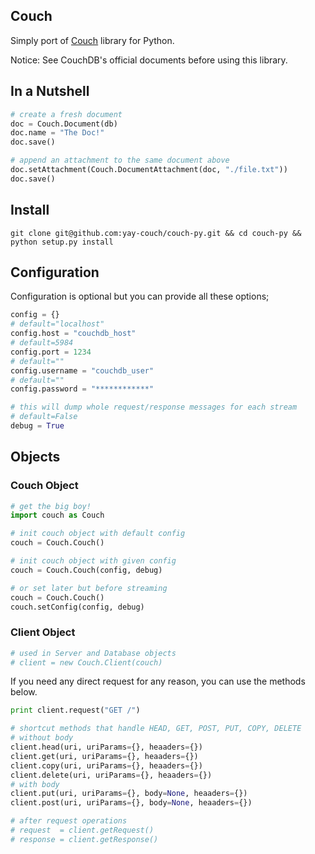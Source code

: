 ## Couch

Simply port of [Couch](https://github.com/yay-couch/couch) library for Python.

Notice: See CouchDB's official documents before using this library.

## In a Nutshell

```python
# create a fresh document
doc = Couch.Document(db)
doc.name = "The Doc!"
doc.save()

# append an attachment to the same document above
doc.setAttachment(Couch.DocumentAttachment(doc, "./file.txt"))
doc.save()
```

## Install

```shell
git clone git@github.com:yay-couch/couch-py.git && cd couch-py && python setup.py install
```

## Configuration

Configuration is optional but you can provide all these options;

```python
config = {}
# default="localhost"
config.host = "couchdb_host"
# default=5984
config.port = 1234
# default=""
config.username = "couchdb_user"
# default=""
config.password = "************"

# this will dump whole request/response messages for each stream
# default=False
debug = True
```

## Objects

### Couch Object

```python
# get the big boy!
import couch as Couch

# init couch object with default config
couch = Couch.Couch()

# init couch object with given config
couch = Couch.Couch(config, debug)

# or set later but before streaming
couch = Couch.Couch()
couch.setConfig(config, debug)
```

### Client Object

```python
# used in Server and Database objects
# client = new Couch.Client(couch)
```

If you need any direct request for any reason, you can use the methods below.
```python
print client.request("GET /")

# shortcut methods that handle HEAD, GET, POST, PUT, COPY, DELETE
# without body
client.head(uri, uriParams={}, heaaders={})
client.get(uri, uriParams={}, heaaders={})
client.copy(uri, uriParams={}, heaaders={})
client.delete(uri, uriParams={}, heaaders={})
# with body
client.put(uri, uriParams={}, body=None, heaaders={})
client.post(uri, uriParams={}, body=None, heaaders={})

# after request operations
# request  = client.getRequest()
# response = client.getResponse()
```
